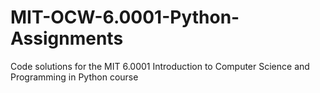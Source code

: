 # MIT-OCW-6.0001-Python-Assignments
 Code solutions for the MIT 6.0001 Introduction to Computer Science and Programming in Python course
